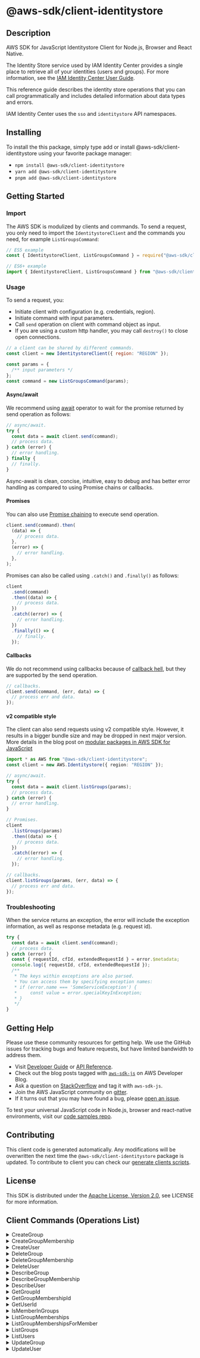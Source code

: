 <!-- generated file, do not edit directly -->

# @aws-sdk/client-identitystore

## Description

AWS SDK for JavaScript Identitystore Client for Node.js, Browser and React Native.

<p>The Identity Store service used by IAM Identity Center provides a single place to retrieve all of
your identities (users and groups). For more information, see the <a href="https://docs.aws.amazon.com/singlesignon/latest/userguide/what-is.html">IAM Identity Center User
Guide</a>.</p>
<p>This reference guide describes the identity store operations that you can call
programmatically and includes detailed information about data types and errors.</p>
<note>
<p>IAM Identity Center uses the <code>sso</code> and <code>identitystore</code> API namespaces.</p>
</note>

## Installing

To install the this package, simply type add or install @aws-sdk/client-identitystore
using your favorite package manager:

- `npm install @aws-sdk/client-identitystore`
- `yarn add @aws-sdk/client-identitystore`
- `pnpm add @aws-sdk/client-identitystore`

## Getting Started

### Import

The AWS SDK is modulized by clients and commands.
To send a request, you only need to import the `IdentitystoreClient` and
the commands you need, for example `ListGroupsCommand`:

```js
// ES5 example
const { IdentitystoreClient, ListGroupsCommand } = require("@aws-sdk/client-identitystore");
```

```ts
// ES6+ example
import { IdentitystoreClient, ListGroupsCommand } from "@aws-sdk/client-identitystore";
```

### Usage

To send a request, you:

- Initiate client with configuration (e.g. credentials, region).
- Initiate command with input parameters.
- Call `send` operation on client with command object as input.
- If you are using a custom http handler, you may call `destroy()` to close open connections.

```js
// a client can be shared by different commands.
const client = new IdentitystoreClient({ region: "REGION" });

const params = {
  /** input parameters */
};
const command = new ListGroupsCommand(params);
```

#### Async/await

We recommend using [await](https://developer.mozilla.org/en-US/docs/Web/JavaScript/Reference/Operators/await)
operator to wait for the promise returned by send operation as follows:

```js
// async/await.
try {
  const data = await client.send(command);
  // process data.
} catch (error) {
  // error handling.
} finally {
  // finally.
}
```

Async-await is clean, concise, intuitive, easy to debug and has better error handling
as compared to using Promise chains or callbacks.

#### Promises

You can also use [Promise chaining](https://developer.mozilla.org/en-US/docs/Web/JavaScript/Guide/Using_promises#chaining)
to execute send operation.

```js
client.send(command).then(
  (data) => {
    // process data.
  },
  (error) => {
    // error handling.
  },
);
```

Promises can also be called using `.catch()` and `.finally()` as follows:

```js
client
  .send(command)
  .then((data) => {
    // process data.
  })
  .catch((error) => {
    // error handling.
  })
  .finally(() => {
    // finally.
  });
```

#### Callbacks

We do not recommend using callbacks because of [callback hell](http://callbackhell.com/),
but they are supported by the send operation.

```js
// callbacks.
client.send(command, (err, data) => {
  // process err and data.
});
```

#### v2 compatible style

The client can also send requests using v2 compatible style.
However, it results in a bigger bundle size and may be dropped in next major version. More details in the blog post
on [modular packages in AWS SDK for JavaScript](https://aws.amazon.com/blogs/developer/modular-packages-in-aws-sdk-for-javascript/)

```ts
import * as AWS from "@aws-sdk/client-identitystore";
const client = new AWS.Identitystore({ region: "REGION" });

// async/await.
try {
  const data = await client.listGroups(params);
  // process data.
} catch (error) {
  // error handling.
}

// Promises.
client
  .listGroups(params)
  .then((data) => {
    // process data.
  })
  .catch((error) => {
    // error handling.
  });

// callbacks.
client.listGroups(params, (err, data) => {
  // process err and data.
});
```

### Troubleshooting

When the service returns an exception, the error will include the exception information,
as well as response metadata (e.g. request id).

```js
try {
  const data = await client.send(command);
  // process data.
} catch (error) {
  const { requestId, cfId, extendedRequestId } = error.$metadata;
  console.log({ requestId, cfId, extendedRequestId });
  /**
   * The keys within exceptions are also parsed.
   * You can access them by specifying exception names:
   * if (error.name === 'SomeServiceException') {
   *     const value = error.specialKeyInException;
   * }
   */
}
```

## Getting Help

Please use these community resources for getting help.
We use the GitHub issues for tracking bugs and feature requests, but have limited bandwidth to address them.

- Visit [Developer Guide](https://docs.aws.amazon.com/sdk-for-javascript/v3/developer-guide/welcome.html)
  or [API Reference](https://docs.aws.amazon.com/AWSJavaScriptSDK/v3/latest/index.html).
- Check out the blog posts tagged with [`aws-sdk-js`](https://aws.amazon.com/blogs/developer/tag/aws-sdk-js/)
  on AWS Developer Blog.
- Ask a question on [StackOverflow](https://stackoverflow.com/questions/tagged/aws-sdk-js) and tag it with `aws-sdk-js`.
- Join the AWS JavaScript community on [gitter](https://gitter.im/aws/aws-sdk-js-v3).
- If it turns out that you may have found a bug, please [open an issue](https://github.com/aws/aws-sdk-js-v3/issues/new/choose).

To test your universal JavaScript code in Node.js, browser and react-native environments,
visit our [code samples repo](https://github.com/aws-samples/aws-sdk-js-tests).

## Contributing

This client code is generated automatically. Any modifications will be overwritten the next time the `@aws-sdk/client-identitystore` package is updated.
To contribute to client you can check our [generate clients scripts](https://github.com/aws/aws-sdk-js-v3/tree/main/scripts/generate-clients).

## License

This SDK is distributed under the
[Apache License, Version 2.0](http://www.apache.org/licenses/LICENSE-2.0),
see LICENSE for more information.

## Client Commands (Operations List)

<details>
<summary>
CreateGroup
</summary>

[Command API Reference](https://docs.aws.amazon.com/AWSJavaScriptSDK/v3/latest/client/identitystore/command/CreateGroupCommand/) / [Input](https://docs.aws.amazon.com/AWSJavaScriptSDK/v3/latest/Package/-aws-sdk-client-identitystore/Interface/CreateGroupCommandInput/) / [Output](https://docs.aws.amazon.com/AWSJavaScriptSDK/v3/latest/Package/-aws-sdk-client-identitystore/Interface/CreateGroupCommandOutput/)

</details>
<details>
<summary>
CreateGroupMembership
</summary>

[Command API Reference](https://docs.aws.amazon.com/AWSJavaScriptSDK/v3/latest/client/identitystore/command/CreateGroupMembershipCommand/) / [Input](https://docs.aws.amazon.com/AWSJavaScriptSDK/v3/latest/Package/-aws-sdk-client-identitystore/Interface/CreateGroupMembershipCommandInput/) / [Output](https://docs.aws.amazon.com/AWSJavaScriptSDK/v3/latest/Package/-aws-sdk-client-identitystore/Interface/CreateGroupMembershipCommandOutput/)

</details>
<details>
<summary>
CreateUser
</summary>

[Command API Reference](https://docs.aws.amazon.com/AWSJavaScriptSDK/v3/latest/client/identitystore/command/CreateUserCommand/) / [Input](https://docs.aws.amazon.com/AWSJavaScriptSDK/v3/latest/Package/-aws-sdk-client-identitystore/Interface/CreateUserCommandInput/) / [Output](https://docs.aws.amazon.com/AWSJavaScriptSDK/v3/latest/Package/-aws-sdk-client-identitystore/Interface/CreateUserCommandOutput/)

</details>
<details>
<summary>
DeleteGroup
</summary>

[Command API Reference](https://docs.aws.amazon.com/AWSJavaScriptSDK/v3/latest/client/identitystore/command/DeleteGroupCommand/) / [Input](https://docs.aws.amazon.com/AWSJavaScriptSDK/v3/latest/Package/-aws-sdk-client-identitystore/Interface/DeleteGroupCommandInput/) / [Output](https://docs.aws.amazon.com/AWSJavaScriptSDK/v3/latest/Package/-aws-sdk-client-identitystore/Interface/DeleteGroupCommandOutput/)

</details>
<details>
<summary>
DeleteGroupMembership
</summary>

[Command API Reference](https://docs.aws.amazon.com/AWSJavaScriptSDK/v3/latest/client/identitystore/command/DeleteGroupMembershipCommand/) / [Input](https://docs.aws.amazon.com/AWSJavaScriptSDK/v3/latest/Package/-aws-sdk-client-identitystore/Interface/DeleteGroupMembershipCommandInput/) / [Output](https://docs.aws.amazon.com/AWSJavaScriptSDK/v3/latest/Package/-aws-sdk-client-identitystore/Interface/DeleteGroupMembershipCommandOutput/)

</details>
<details>
<summary>
DeleteUser
</summary>

[Command API Reference](https://docs.aws.amazon.com/AWSJavaScriptSDK/v3/latest/client/identitystore/command/DeleteUserCommand/) / [Input](https://docs.aws.amazon.com/AWSJavaScriptSDK/v3/latest/Package/-aws-sdk-client-identitystore/Interface/DeleteUserCommandInput/) / [Output](https://docs.aws.amazon.com/AWSJavaScriptSDK/v3/latest/Package/-aws-sdk-client-identitystore/Interface/DeleteUserCommandOutput/)

</details>
<details>
<summary>
DescribeGroup
</summary>

[Command API Reference](https://docs.aws.amazon.com/AWSJavaScriptSDK/v3/latest/client/identitystore/command/DescribeGroupCommand/) / [Input](https://docs.aws.amazon.com/AWSJavaScriptSDK/v3/latest/Package/-aws-sdk-client-identitystore/Interface/DescribeGroupCommandInput/) / [Output](https://docs.aws.amazon.com/AWSJavaScriptSDK/v3/latest/Package/-aws-sdk-client-identitystore/Interface/DescribeGroupCommandOutput/)

</details>
<details>
<summary>
DescribeGroupMembership
</summary>

[Command API Reference](https://docs.aws.amazon.com/AWSJavaScriptSDK/v3/latest/client/identitystore/command/DescribeGroupMembershipCommand/) / [Input](https://docs.aws.amazon.com/AWSJavaScriptSDK/v3/latest/Package/-aws-sdk-client-identitystore/Interface/DescribeGroupMembershipCommandInput/) / [Output](https://docs.aws.amazon.com/AWSJavaScriptSDK/v3/latest/Package/-aws-sdk-client-identitystore/Interface/DescribeGroupMembershipCommandOutput/)

</details>
<details>
<summary>
DescribeUser
</summary>

[Command API Reference](https://docs.aws.amazon.com/AWSJavaScriptSDK/v3/latest/client/identitystore/command/DescribeUserCommand/) / [Input](https://docs.aws.amazon.com/AWSJavaScriptSDK/v3/latest/Package/-aws-sdk-client-identitystore/Interface/DescribeUserCommandInput/) / [Output](https://docs.aws.amazon.com/AWSJavaScriptSDK/v3/latest/Package/-aws-sdk-client-identitystore/Interface/DescribeUserCommandOutput/)

</details>
<details>
<summary>
GetGroupId
</summary>

[Command API Reference](https://docs.aws.amazon.com/AWSJavaScriptSDK/v3/latest/client/identitystore/command/GetGroupIdCommand/) / [Input](https://docs.aws.amazon.com/AWSJavaScriptSDK/v3/latest/Package/-aws-sdk-client-identitystore/Interface/GetGroupIdCommandInput/) / [Output](https://docs.aws.amazon.com/AWSJavaScriptSDK/v3/latest/Package/-aws-sdk-client-identitystore/Interface/GetGroupIdCommandOutput/)

</details>
<details>
<summary>
GetGroupMembershipId
</summary>

[Command API Reference](https://docs.aws.amazon.com/AWSJavaScriptSDK/v3/latest/client/identitystore/command/GetGroupMembershipIdCommand/) / [Input](https://docs.aws.amazon.com/AWSJavaScriptSDK/v3/latest/Package/-aws-sdk-client-identitystore/Interface/GetGroupMembershipIdCommandInput/) / [Output](https://docs.aws.amazon.com/AWSJavaScriptSDK/v3/latest/Package/-aws-sdk-client-identitystore/Interface/GetGroupMembershipIdCommandOutput/)

</details>
<details>
<summary>
GetUserId
</summary>

[Command API Reference](https://docs.aws.amazon.com/AWSJavaScriptSDK/v3/latest/client/identitystore/command/GetUserIdCommand/) / [Input](https://docs.aws.amazon.com/AWSJavaScriptSDK/v3/latest/Package/-aws-sdk-client-identitystore/Interface/GetUserIdCommandInput/) / [Output](https://docs.aws.amazon.com/AWSJavaScriptSDK/v3/latest/Package/-aws-sdk-client-identitystore/Interface/GetUserIdCommandOutput/)

</details>
<details>
<summary>
IsMemberInGroups
</summary>

[Command API Reference](https://docs.aws.amazon.com/AWSJavaScriptSDK/v3/latest/client/identitystore/command/IsMemberInGroupsCommand/) / [Input](https://docs.aws.amazon.com/AWSJavaScriptSDK/v3/latest/Package/-aws-sdk-client-identitystore/Interface/IsMemberInGroupsCommandInput/) / [Output](https://docs.aws.amazon.com/AWSJavaScriptSDK/v3/latest/Package/-aws-sdk-client-identitystore/Interface/IsMemberInGroupsCommandOutput/)

</details>
<details>
<summary>
ListGroupMemberships
</summary>

[Command API Reference](https://docs.aws.amazon.com/AWSJavaScriptSDK/v3/latest/client/identitystore/command/ListGroupMembershipsCommand/) / [Input](https://docs.aws.amazon.com/AWSJavaScriptSDK/v3/latest/Package/-aws-sdk-client-identitystore/Interface/ListGroupMembershipsCommandInput/) / [Output](https://docs.aws.amazon.com/AWSJavaScriptSDK/v3/latest/Package/-aws-sdk-client-identitystore/Interface/ListGroupMembershipsCommandOutput/)

</details>
<details>
<summary>
ListGroupMembershipsForMember
</summary>

[Command API Reference](https://docs.aws.amazon.com/AWSJavaScriptSDK/v3/latest/client/identitystore/command/ListGroupMembershipsForMemberCommand/) / [Input](https://docs.aws.amazon.com/AWSJavaScriptSDK/v3/latest/Package/-aws-sdk-client-identitystore/Interface/ListGroupMembershipsForMemberCommandInput/) / [Output](https://docs.aws.amazon.com/AWSJavaScriptSDK/v3/latest/Package/-aws-sdk-client-identitystore/Interface/ListGroupMembershipsForMemberCommandOutput/)

</details>
<details>
<summary>
ListGroups
</summary>

[Command API Reference](https://docs.aws.amazon.com/AWSJavaScriptSDK/v3/latest/client/identitystore/command/ListGroupsCommand/) / [Input](https://docs.aws.amazon.com/AWSJavaScriptSDK/v3/latest/Package/-aws-sdk-client-identitystore/Interface/ListGroupsCommandInput/) / [Output](https://docs.aws.amazon.com/AWSJavaScriptSDK/v3/latest/Package/-aws-sdk-client-identitystore/Interface/ListGroupsCommandOutput/)

</details>
<details>
<summary>
ListUsers
</summary>

[Command API Reference](https://docs.aws.amazon.com/AWSJavaScriptSDK/v3/latest/client/identitystore/command/ListUsersCommand/) / [Input](https://docs.aws.amazon.com/AWSJavaScriptSDK/v3/latest/Package/-aws-sdk-client-identitystore/Interface/ListUsersCommandInput/) / [Output](https://docs.aws.amazon.com/AWSJavaScriptSDK/v3/latest/Package/-aws-sdk-client-identitystore/Interface/ListUsersCommandOutput/)

</details>
<details>
<summary>
UpdateGroup
</summary>

[Command API Reference](https://docs.aws.amazon.com/AWSJavaScriptSDK/v3/latest/client/identitystore/command/UpdateGroupCommand/) / [Input](https://docs.aws.amazon.com/AWSJavaScriptSDK/v3/latest/Package/-aws-sdk-client-identitystore/Interface/UpdateGroupCommandInput/) / [Output](https://docs.aws.amazon.com/AWSJavaScriptSDK/v3/latest/Package/-aws-sdk-client-identitystore/Interface/UpdateGroupCommandOutput/)

</details>
<details>
<summary>
UpdateUser
</summary>

[Command API Reference](https://docs.aws.amazon.com/AWSJavaScriptSDK/v3/latest/client/identitystore/command/UpdateUserCommand/) / [Input](https://docs.aws.amazon.com/AWSJavaScriptSDK/v3/latest/Package/-aws-sdk-client-identitystore/Interface/UpdateUserCommandInput/) / [Output](https://docs.aws.amazon.com/AWSJavaScriptSDK/v3/latest/Package/-aws-sdk-client-identitystore/Interface/UpdateUserCommandOutput/)

</details>
